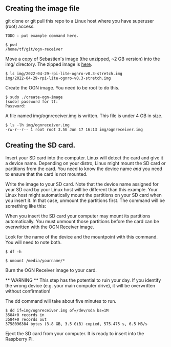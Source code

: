 ## Creating the image file

git clone or git pull this repo to a Linux host where you have superuser (root) access.

```
TODO : put example command here.
```

```
$ pwd
/home/tf/git/ogn-receiver
```

Move a copy of Sebastien's image (the unzipped, ~2 GB version) into the img/ directory. The zipped image is [here](https://drive.google.com/file/d/1pncyWeEAkNTGjUBEetyMWp8FSkfy--Oe/view).

```
$ ls img/2022-04-29-rpi-lite-ognro-v0.3-stretch.img
img/2022-04-29-rpi-lite-ognro-v0.3-stretch.img
```

Create the OGN image. You need to be root to do this.

```
$ sudo ./create-ogn-image
[sudo] password for tf: 
Password:
```

A file named img/ognreceiver.img is written. This file is under 4 GB in size.

```
$ ls -lh img/ognreceiver.img 
-rw-r--r-- 1 root root 3.5G Jun 17 16:13 img/ognreceiver.img
```

## Creating the SD card.

Insert your SD card into the computer. Linux will detect the card and give it a device name. Depending on your distro, Linux might mount the SD card or partitions from the card. You need to know the device name *and* you need to ensure that the card is not mounted.


Write the image to your SD card. Note that the device name assigned for your SD card by your Linux host will be different than this example. Your Linux host might automatically mount the partitions on your SD card when you insert it. In that case, unmount the partitions first. The command will be something like this:

When you insert the SD card your computer may mount its partitions automatically. You must unmount those partitions before the card can be overwritten with the OGN Receiver image.

Look for the name of the device and the mountpoint with this command. You will need to note both.  

```
$ df -h

$ umount /media/yourname/*
```

Burn the OGN Receiver image to your card.

** WARNING ** This step has the potential to ruin your day. If you identify the wrong device (e.g. your main computer drive), it will be overwritten without confirmation!

The dd command will take about five minutes to run.

```
$ dd if=img/ognreceiver.img of=/dev/sda bs=1M
3584+0 records in
3584+0 records out
3758096384 bytes (3.8 GB, 3.5 GiB) copied, 575.475 s, 6.5 MB/s
```

Eject the SD card from your computer. It is ready to insert into the Raspberry Pi.


